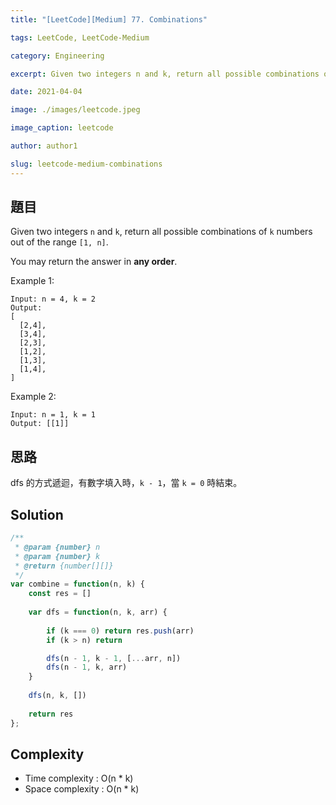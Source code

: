 ```yaml
---
title: "[LeetCode][Medium] 77. Combinations"

tags: LeetCode, LeetCode-Medium

category: Engineering

excerpt: Given two integers n and k, return all possible combinations of k numbers out of the range [1, n].

date: 2021-04-04

image: ./images/leetcode.jpeg

image_caption: leetcode

author: author1

slug: leetcode-medium-combinations
---
```


## 題目

Given two integers `n` and `k`, return all possible combinations of `k` numbers out of the range `[1, n]`.

You may return the answer in **any order**.

Example 1:

```
Input: n = 4, k = 2
Output:
[
  [2,4],
  [3,4],
  [2,3],
  [1,2],
  [1,3],
  [1,4],
]
```

Example 2:

```
Input: n = 1, k = 1
Output: [[1]]
```

## 思路

dfs 的方式遞迴，有數字填入時，`k - 1`，當 `k = 0` 時結束。


## Solution
```javascript
/**
 * @param {number} n
 * @param {number} k
 * @return {number[][]}
 */
var combine = function(n, k) {
    const res = []
    
    var dfs = function(n, k, arr) {
    
        if (k === 0) return res.push(arr)
        if (k > n) return

        dfs(n - 1, k - 1, [...arr, n])
        dfs(n - 1, k, arr)
    }
    
    dfs(n, k, [])
    
    return res
};


```

## Complexity

- Time complexity : O(n * k)
- Space complexity : O(n * k)